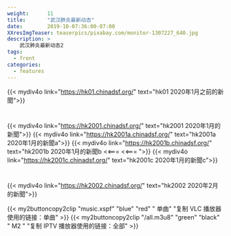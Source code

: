 ```yaml
---
weight:      11
title:       "武汉肺炎最新动态"
date:        2019-10-07:36:00-07:00
XXresImgTeaser: teaserpics/pixabay.com/monitor-1307227_640.jpg
description: >
    武汉肺炎最新动态2
tags:
  - front
categories:
  - features
---
```



{{< mydiv4o link="https://hk01.chinadsf.org/"    text="hk01    2020年1月之前的新聞">}}

#

{{< mydiv4o link="https://hk2001.chinadsf.org/"  text="hk2001  2020年1月的新聞">}}
{{< mydiv4o link="https://hk2001a.chinadsf.org/" text="hk2001a 2020年1月的新聞a">}}
{{< mydiv4o link="https://hk2001b.chinadsf.org/" text="hk2001b 2020年1月的新聞b <<=== <<=== ">}}
{{< mydiv4o link="https://hk2001c.chinadsf.org/" text="hk2001c 2020年1月的新聞c">}}

#

{{< mydiv4o link="https://hk2002.chinadsf.org/"  text="hk2002  2020年2月的新聞">}}

{{< my2buttoncopy2clip "music.xspf"        "blue"   "red"    " 单曲"  "复制 VLC 播放器使用的链接：单曲" >}} {{< my2buttoncopy2clip      "/all.m3u8"         "green"  "black"  " M2 "    "复制 IPTV 播放器使用的链接：全部" >}} 
